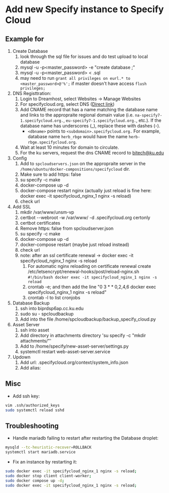 # Add new Specify instance to Specify Cloud

## Example for <dbname>

1. Create Database
	1. look through the sql file for issues and do test upload to local database
	2. mysql -u<master> -p<master_password> -e "create database <dbname>;"
	3. mysql -u<master> -p<master_password> <dbname> < <dbname>.sql
	4. may need to run `grant all privileges on eurl.* to <master_password>@'%';` if 
       master doesn't have access `flush privileges;`
2. DNS Registtration:
	1. Login to Dreamhost, select Websites -> Manage Websites
	2. For specifycloud.org, select DNS ([Direct link](https://panel.dreamhost.com/index.cgi?tree=domain.dashboard#/site/specifycloud.org/dns))
	3. Add CNAME record that has a name matching the database name and links to the appropraite regional domain value (i.e. `na-specify7-1.specifycloud.org.`, `eu-specify7-1.specifycloud.org.`, etc.). If the database name has underscores (_), replace these with dashes (-).
		- `<dbname>` points to `<subdomain>.specifycloud.org.`
		   For example, database name `herb_rbge` would have the name `herb-rbge.specifycloud.org`.
	4. Wait at least 10 minutes for domain to circulate.
	5. For the ku servers, request the dns CNAME record to bitech@ku.edu
3. Config
	1. Add to `spcloudservers.json` on the appropraite server in the `/home/ubuntu/docker-compositions/specifycloud` dir.
	2. Make sure to add https: false
	3. su specify -c make
	4. docker-compose up -d
	5. docker-compose restart nginx (actually just reload is fine here: docker exec -it specifycloud_nginx_1 nginx -s reload)
	6. check url
4. Add SSL
	1. mkdir /var/www/unsm-vp
	2. certbot --webroot -w /var/www/<dbname> -d <dbname>.specifycloud.org certonly
	3. certbot certificates
	4. Remove https: false from spcloudserver.json
	5. su specify -c make
	6. docker-compose up -d
	7. docker-compose restart  (maybe just reload instead)
	8. check url
	9. note: after an ssl certificate renewal -> docker exec -it specifycloud_nginx_1 nginx -s reload
		1. For automatic nginx reloading on certificate renewal create /etc/letsencrypt/renewal-hooks/post/reload-nginx.sh `#!/bin/bash docker exec -it specifycloud_nginx_1 nginx -s reload`
		2. crontab -e; and then add the line "0 3 * * 0,2,4,6 docker exec specifycloud_nginx_1 nginx -s reload"
		3. crontab -l to list cronjobs
5. Database Backup
	1. ssh into biprdsp6ap.cc.ku.edu
	2. sudo su - spcloudbackup
	3. Add <dbname> into the file /home/spcloudbackup/backup_specify_cloud.py
6. Asset Server
	1. ssh into asset
	2. Add <dbname> directory in attachments directory 'su specify -c "mkdir attachments/<dbname>"' 
	3. Add <dbname> to /home/specify/new-asset-server/settings.py
	4. systemctl restart web-asset-server.service
7. Updown
	1. Add url: <dbname>.specifycloud.org/context/system_info.json
	2. Add alias: <dbname>

## Misc

* Add ssh key:

```bash
vim .ssh/authorized_keys
sudo systemctl reload sshd
```

## Troubleshooting 

* Handle mariadb failing to restart after restarting the Database droplet:

```bash
mysqld --tc-heuristic-recover=ROLLBACK
systemctl start mariadb.service
```

* Fix an instance by restarting it:

```bash
sudo docker exec -it specifycloud_nginx_1 nginx -s reload;
sudo docker stop client client-worker;
sudo docker compose up -d;
sudo docker exec -it specifycloud_nginx_1 nginx -s reload;
```
